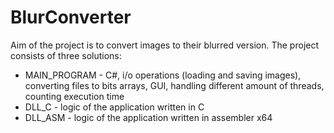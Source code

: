 # BlurConverter

Aim of the project is to convert images to their blurred version.
The project consists of three solutions:
- MAIN_PROGRAM - C#, i/o operations (loading and saving images), converting files to bits arrays, 
  GUI, handling different amount of threads, counting execution time
- DLL_C - logic of the application written in C
- DLL_ASM - logic of the application written in assembler x64
